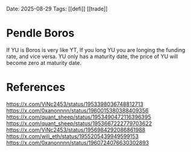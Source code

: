 Date: 2025-08-29
Tags: [[defi]] [[trade]]

# Pendle Boros

If 
YU is Boros is very like YT, If you long YU you are longing the funding rate, and vice versa.
YU only has a maturity date, the price of YU will become zero at maturity date.




# References
https://x.com/ViNc2453/status/1953398036748812713
https://x.com/0xanonnnn/status/1960015380388409356
https://x.com/quant_sheep/status/1953490472116396395
https://x.com/quant_sheep/status/1953667222779703622
https://x.com/ViNc2453/status/1956984292086861988
https://x.com/wili_eth/status/1955205439949599153
https://x.com/0xanonnnn/status/1960724076630302893

